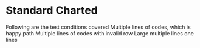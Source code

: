 # Standard Charted
Following are the test conditions covered
Multiple lines of codes, which is happy path
Multiple lines of codes with invalid row
Large multiple lines
one lines

